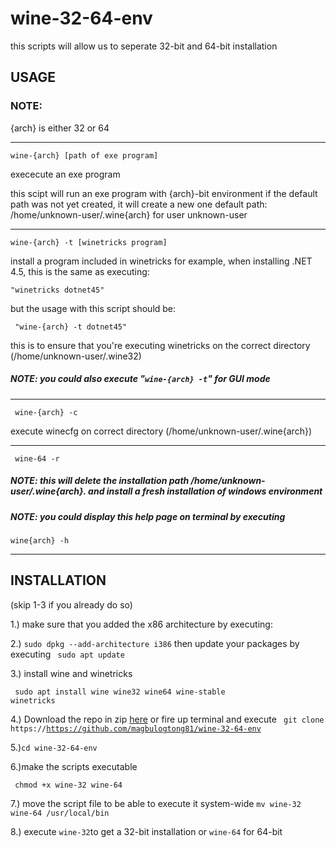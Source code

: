 # wine-32-64-env

this scripts will allow us to seperate 32-bit and 64-bit installation

<h2> USAGE </h2>

<h3> NOTE:</h3> {arch} is either 32 or 64

<hr>

<code>wine-{arch} [path of exe program]</code>
<p>exececute an exe program</p>
<p>this scipt will run an exe program with {arch}-bit environment
if the default path was not yet created, it will create a new one
default path: /home/unknown-user/.wine{arch} for user unknown-user</p>
<hr>
<code>wine-{arch} -t [winetricks program]</code>
<p>install a program included in winetricks
for example, when installing .NET 4.5, this is the same as executing:</p>

 <code>"winetricks dotnet45" </code>

<p>but the usage with this script should be:</p>

<code> "wine-{arch} -t dotnet45" </code>

<p> this is to ensure that you're executing winetricks on the correct directory (/home/unknown-user/.wine32)</p>

<h5> NOTE: you could also execute "<code>wine-{arch} -t</code>" for GUI mode </h5>
<hr>
<code> wine-{arch} -c </code>
<p>execute winecfg on correct directory (/home/unknown-user/.wine{arch})</p>
<hr>
<code> wine-64 -r </code>
<h5>NOTE: this will delete the installation path /home/unknown-user/.wine{arch}. and install a fresh installation of windows environment</h5>

<h5> NOTE: you could display this help page on terminal by executing</h5> <code>wine{arch} -h</code>

<hr>

<h2> INSTALLATION</h2>
<p> (skip 1-3 if you already do so)
<p> 1.) make sure that you added the x86 architecture by executing:

2.) <code>sudo dpkg --add-architecture i386</code>
then update your packages by executing <code> sudo apt update</code>

<p> 3.) install wine and winetricks</p>

<code> sudo apt install wine wine32 wine64 wine-stable winetricks</code>

4.) Download the repo in zip <a href="https://codeload.github.com/magbulogtong81/wine-32-64-env/zip/refs/heads/main">here</a> or fire up terminal and execute <code> git clone https://https://github.com/magbulogtong81/wine-32-64-env</code>

5.)<code>cd wine-32-64-env</code>

<p>6.)make the scripts executable</p>
<code> chmod +x wine-32 wine-64</code>

<p>7.) move the script file to be able to execute it system-wide
  <code>mv wine-32 wine-64 /usr/local/bin</code>
  <p>8.) execute <code>wine-32</code>to get a 32-bit installation or   <code>wine-64</code> for 64-bit</p>
